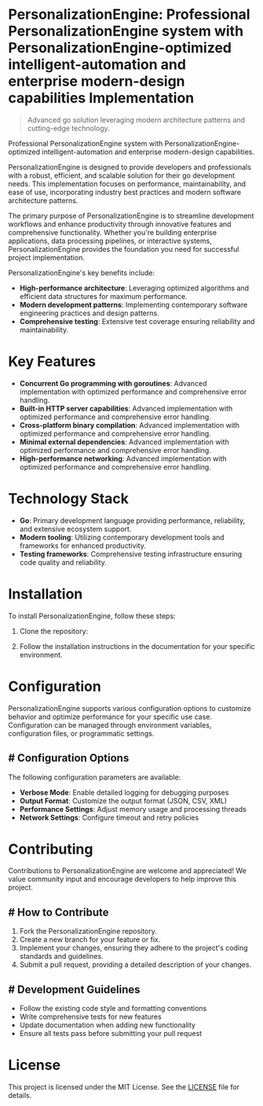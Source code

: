 <!-- fallback_PersonalizationEngine_20250810113553_39278 -->

# PersonalizationEngine: Professional PersonalizationEngine system with PersonalizationEngine-optimized intelligent-automation and enterprise modern-design capabilities Implementation
> Advanced go solution leveraging modern architecture patterns and cutting-edge technology.

Professional PersonalizationEngine system with PersonalizationEngine-optimized intelligent-automation and enterprise modern-design capabilities.

PersonalizationEngine is designed to provide developers and professionals with a robust, efficient, and scalable solution for their go development needs. This implementation focuses on performance, maintainability, and ease of use, incorporating industry best practices and modern software architecture patterns.

The primary purpose of PersonalizationEngine is to streamline development workflows and enhance productivity through innovative features and comprehensive functionality. Whether you're building enterprise applications, data processing pipelines, or interactive systems, PersonalizationEngine provides the foundation you need for successful project implementation.

PersonalizationEngine's key benefits include:

* **High-performance architecture**: Leveraging optimized algorithms and efficient data structures for maximum performance.
* **Modern development patterns**: Implementing contemporary software engineering practices and design patterns.
* **Comprehensive testing**: Extensive test coverage ensuring reliability and maintainability.

# Key Features

* **Concurrent Go programming with goroutines**: Advanced implementation with optimized performance and comprehensive error handling.
* **Built-in HTTP server capabilities**: Advanced implementation with optimized performance and comprehensive error handling.
* **Cross-platform binary compilation**: Advanced implementation with optimized performance and comprehensive error handling.
* **Minimal external dependencies**: Advanced implementation with optimized performance and comprehensive error handling.
* **High-performance networking**: Advanced implementation with optimized performance and comprehensive error handling.

# Technology Stack

* **Go**: Primary development language providing performance, reliability, and extensive ecosystem support.
* **Modern tooling**: Utilizing contemporary development tools and frameworks for enhanced productivity.
* **Testing frameworks**: Comprehensive testing infrastructure ensuring code quality and reliability.

# Installation

To install PersonalizationEngine, follow these steps:

1. Clone the repository:


2. Follow the installation instructions in the documentation for your specific environment.

# Configuration

PersonalizationEngine supports various configuration options to customize behavior and optimize performance for your specific use case. Configuration can be managed through environment variables, configuration files, or programmatic settings.

## # Configuration Options

The following configuration parameters are available:

* **Verbose Mode**: Enable detailed logging for debugging purposes
* **Output Format**: Customize the output format (JSON, CSV, XML)
* **Performance Settings**: Adjust memory usage and processing threads
* **Network Settings**: Configure timeout and retry policies

# Contributing

Contributions to PersonalizationEngine are welcome and appreciated! We value community input and encourage developers to help improve this project.

## # How to Contribute

1. Fork the PersonalizationEngine repository.
2. Create a new branch for your feature or fix.
3. Implement your changes, ensuring they adhere to the project's coding standards and guidelines.
4. Submit a pull request, providing a detailed description of your changes.

## # Development Guidelines

* Follow the existing code style and formatting conventions
* Write comprehensive tests for new features
* Update documentation when adding new functionality
* Ensure all tests pass before submitting your pull request

# License

This project is licensed under the MIT License. See the [LICENSE](https://github.com/laurindoisaac/PersonalizationEngine/blob/main/LICENSE) file for details.
